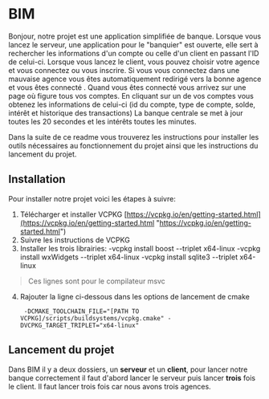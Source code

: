 # BIM

Bonjour, notre projet est une application simplifiée de banque.
Lorsque vous lancez le serveur, une application pour le "banquier" est ouverte, elle sert à rechercher les informations d'un compte ou celle d'un client en passant l'ID de celui-ci.
Lorsque vous lancez le client, vous pouvez choisir votre agence et vous connectez ou vous inscrire.
Si vous vous connectez dans une mauvaise agence vous êtes automatiquement redirigé vers la bonne agence et vous êtes connecté .
Quand vous êtes connecté vous arrivez sur une page où figure tous vos comptes. En cliquant sur un de vos comptes vous obtenez les informations de celui-ci (id du compte, type de compte, solde, intérêt et historique des transactions)
La banque centrale se met à jour toutes les 20 secondes et les intérêts toutes les minutes.

Dans la suite de ce readme vous trouverez les instructions pour installer les outils nécessaires au fonctionnement du projet ainsi que les instructions du lancement du projet.


## Installation

Pour installer notre projet voici les étapes à suivre:
1. Télécharger et installer VCPKG
   [https://vcpkg.io/en/getting-started.html](https://vcpkg.io/en/getting-started.html "https://vcpkg.io/en/getting-started.html")
2. Suivre les instructions de VCPKG
3. Installer les trois librairies:
   -vcpkg install boost --triplet x64-linux
   -vcpkg install wxWidgets --triplet x64-linux
   -vcpkg install sqlite3 --triplet x64-linux
>Ces lignes sont pour le compilateur msvc
   4. Rajouter la ligne ci-dessous dans les options de lancement de cmake
      ```
       -DCMAKE_TOOLCHAIN_FILE="[PATH TO VCPKG]/scripts/buildsystems/vcpkg.cmake" -DVCPKG_TARGET_TRIPLET="x64-linux"
      ```


## Lancement du projet

Dans BIM il y a deux dossiers, un **serveur** et un **client**,
pour lancer notre banque correctement il faut d'abord lancer le serveur puis lancer **trois** fois le client. Il faut lancer trois fois car nous avons trois agences.
